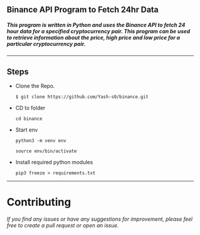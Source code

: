## Binance API Program to Fetch 24hr Data

##### This program is written in Python and uses the Binance API to fetch 24 hour data for a specified cryptocurrency pair. This program can be used to retrieve information about the price, high price and low price for a particular cryptocurrency pair.
_____
## Steps

- Clone the Repo.
    ```
    $ git clone https://github.com/Yash-s0/binance.git
    ```
- CD to folder
    ```
    cd binance
    ```
- Start env
    ```
    python3 -m venv env

    source env/bin/activate
    ```
- Install required python modules
    ``` 
    pip3 freeze > requirements.txt
    ```

___
    
# Contributing

###### If you find any issues or have any suggestions for improvement, please feel free to create a pull request or open an issue.
    